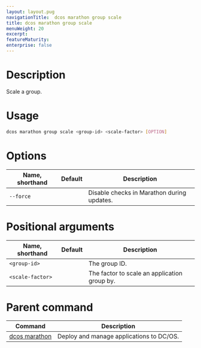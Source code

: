 ```yaml
---
layout: layout.pug
navigationTitle:  dcos marathon group scale
title: dcos marathon group scale
menuWeight: 20
excerpt:
featureMaturity:
enterprise: false
---
```


<!-- This source repo for this topic is https://github.com/dcos/dcos-docs -->


# Description
Scale a group.

# Usage

```bash
dcos marathon group scale <group-id> <scale-factor> [OPTION]
```

# Options

| Name, shorthand | Default | Description |
|---------|-------------|-------------|
| `--force`   |             | Disable checks in Marathon during updates. |

# Positional arguments

| Name, shorthand | Default | Description |
|---------|-------------|-------------|
| `<group-id>`   |             |  The group ID. |
| `<scale-factor>`   |             | The factor to scale an application group by. |

# Parent command

| Command | Description |
|---------|-------------|
| [dcos marathon](/1.10/cli/command-reference/dcos-marathon/) | Deploy and manage applications to DC/OS. |

<!-- # Examples -->
